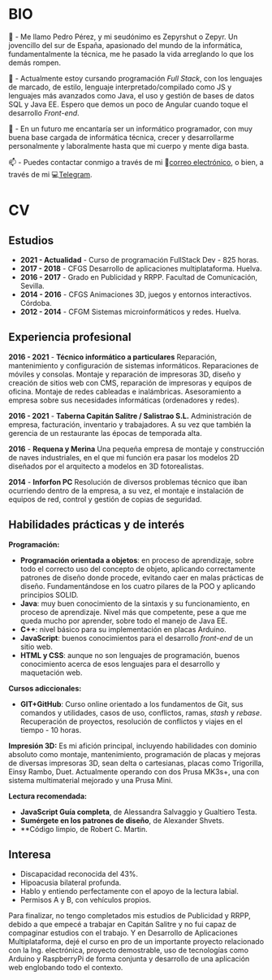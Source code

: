 
# BIO
👋 - Me llamo Pedro Pérez, y mi seudónimo es Zepyrshut o Zepyr. Un jovencillo del sur de España, apasionado del mundo de la informática, fundamentalmente la técnica, me he pasado la vida arreglando lo que los demás rompen.

🌱 - Actualmente estoy cursando programación *Full Stack*, con los lenguajes de marcado, de estilo, lenguaje interpretado/compilado como JS y lenguajes más avanzados como Java, el uso y gestión de bases de datos SQL y Java EE. Espero que demos un poco de Angular cuando toque el desarrollo *Front-end*.

👀 - En un futuro me encantaría ser un informático programador, con muy buena base cargada de informática técnica, crecer y desarrollarme personalmente y laboralmente hasta que mi cuerpo y mente diga basta.

📫 - Puedes contactar conmigo a través de mi 📧[correo electrónico](mailto:pedro@zepyrshut.com), o bien, a través de mi 💻[Telegram](https://t.me/zepyr).

# CV
## Estudios

 - **2021 - Actualidad** - Curso de programación FullStack Dev - 825 horas.
 - **2017 - 2018** - CFGS Desarrollo de aplicaciones multiplataforma. Huelva.
 - **2016 - 2017** - Grado en Publicidad y RRPP. Facultad de Comunicación, Sevilla.
 - **2014 - 2016** - CFGS Animaciones 3D, juegos y entornos interactivos. Córdoba.
 - **2012 - 2014** - CFGM Sistemas microinformáticos y redes. Huelva.

## Experiencia profesional

**2016 - 2021** - **Técnico informático a particulares**
Reparación, mantenimiento y configuración de sistemas informáticos. Reparaciones de móviles y consolas. Montaje y reparación de impresoras 3D, diseño y creación de sitios web con CMS, reparación de impresoras y equipos de oficina. Montaje de redes cableadas e inalámbricas. Asesoramiento a empresa sobre sus necesidades informáticas (ordenadores y redes).

**2016 - 2021** - **Taberna Capitán Salitre / Salistrao S.L.**
Administración de empresa, facturación, inventario y trabajadores. A su vez que también la gerencia de un restaurante las épocas de temporada alta.

**2016** - **Requena y Merina**
Una pequeña empresa de montaje y construcción de naves industriales, en el que mi función era pasar los modelos 2D diseñados por el arquitecto a modelos en 3D fotorealistas.

**2014** - **Inforfon PC**
Resolución de diversos problemas técnico que iban ocurriendo dentro de la empresa, a su vez, el montaje e instalación de equipos de red, control y gestión de copias de seguridad.

## Habilidades prácticas y de interés

**Programación:**
 - **Programación orientada a objetos**: en proceso de aprendizaje, sobre todo el correcto uso del concepto de objeto, aplicando correctamente patrones de diseño donde procede, evitando caer en malas prácticas de diseño. Fundamentándose en los cuatro pilares de la POO y aplicando principios SOLID.
 - **Java**: muy buen conocimiento de la sintaxis y su funcionamiento, en proceso de aprendizaje. Nivel más que competente, pese a que me queda mucho por aprender, sobre todo el manejo de Java EE.
 - **C++**: nivel básico para su implementación en placas Arduino.
 - **JavaScript**: buenos conocimientos para el desarrollo *front-end* de un sitio web.
 - **HTML y CSS**: aunque no son lenguajes de programación, buenos conocimiento acerca de esos lenguajes para el desarrollo y maquetación web.

**Cursos adiccionales:**
- **GIT+GitHub**: Curso online orientado a los fundamentos de Git, sus comandos y utilidades, casos de uso, conflictos, ramas, *stash* y *rebase*. Recuperación de proyectos, resolución de conflictos y viajes en el tiempo - 10 horas.

**Impresión 3D:**
Es mi afición principal, incluyendo habilidades con dominio absoluto como montaje, mantenimiento, programación de placas y mejoras de diversas impresoras 3D, sean delta o cartesianas, placas como Trigorilla, Einsy Rambo, Duet. Actualmente operando con dos Prusa MK3s+, una con sistema multimaterial mejorado y una Prusa Mini.

**Lectura recomendada:**
 - **JavaScript Guía completa**, de Alessandra Salvaggio y Gualtiero Testa.
 - **Sumérgete en los patrones de diseño**, de Alexander Shvets.
 - **Código limpio, de Robert C. Martin.

## Interesa

 - Discapacidad reconocida del 43%. 
 - Hipoacusia bilateral profunda. 
 - Hablo y entiendo perfectamente con el apoyo de la lectura labial.
 - Permisos A y B, con vehículos propios.

Para finalizar, no tengo completados mis estudios de Publicidad y RRPP, debido a que empecé a trabajar en Capitán Salitre y no fui capaz de compaginar estudios con el trabajo. Y en Desarrollo de Aplicaciones Multiplataforma, dejé el curso en pro de un importante proyecto relacionado con la Ing. electrónica, proyecto demostrable, uso de tecnologías como Arduino y RaspberryPi de forma conjunta y desarrollo de una aplicación web englobando todo el contexto.
